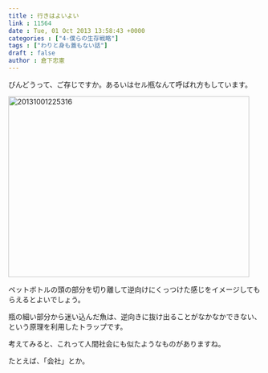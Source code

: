 ```yaml
---
title : 行きはよいよい
link : 11564
date : Tue, 01 Oct 2013 13:58:43 +0000
categories : ["4-僕らの生存戦略"]
tags : ["わりと身も蓋もない話"]
draft : false
author : 倉下忠憲
---
```


びんどうって、ご存じですか。あるいはセル瓶なんて呼ばれ方もしています。

<a href="https://rashita.net/blog/wp-content/uploads/2013/10/20131001225316.jpg"><img src="https://rashita.net/blog/wp-content/uploads/2013/10/20131001225316.jpg" alt="20131001225316" width="480" height="360" class="alignnone size-full wp-image-11565" /></a>

ペットボトルの頭の部分を切り離して逆向けにくっつけた感じをイメージしてもらえるとよいでしょう。

瓶の細い部分から迷い込んだ魚は、逆向きに抜け出ることがなかなかできない、という原理を利用したトラップです。

考えてみると、これって人間社会にも似たようなものがありますね。

たとえば、「会社」とか。

